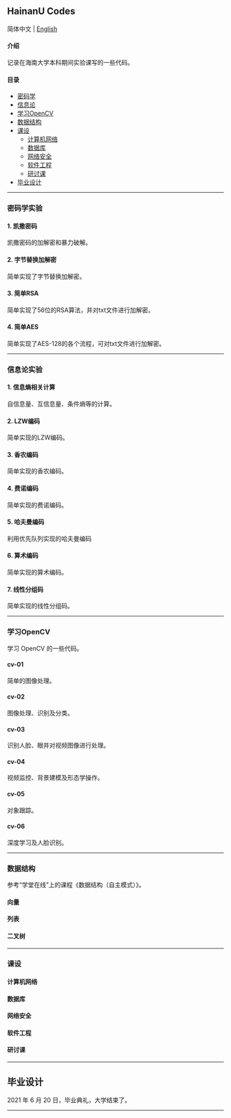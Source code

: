 ## HainanU Codes

简体中文 | [English](README.en.md) 

#### 介绍
记录在海南大学本科期间实验课写的一些代码。

#### 目录
- [密码学](#密码学实验)
- [信息论](#信息论实验)
- [学习OpenCV](#学习opencv)
- [数据结构](#数据结构)
- [课设](#课设)
  - [计算机网络](#计算机网络)
  - [数据库](#数据库)
  - [网络安全](#网络安全)
  - [软件工程](#软件工程)
  - [研讨课](#研讨课)
- [毕业设计](#毕业设计)

---

### 密码学实验
#### 1. 凯撒密码
凯撒密码的加解密和暴力破解。

#### 2. 字节替换加解密
简单实现了字节替换加解密。

#### 3. 简单RSA
简单实现了56位的RSA算法，并对txt文件进行加解密。

#### 4. 简单AES
简单实现了AES-128的各个流程，可对txt文件进行加解密。

---

### 信息论实验
#### 1. 信息熵相关计算
自信息量、互信息量、条件熵等的计算。

#### 2. LZW编码
简单实现的LZW编码。

#### 3. 香农编码
简单实现的香农编码。

#### 4. 费诺编码
简单实现的费诺编码。

#### 5. 哈夫曼编码
利用优先队列实现的哈夫曼编码

#### 6. 算术编码
简单实现的算术编码。

#### 7. 线性分组码
简单实现的线性分组码。

---

### 学习OpenCV
学习 OpenCV 的一些代码。

#### cv-01
简单的图像处理。

#### cv-02
图像处理、识别及分类。

#### cv-03
识别人脸、眼并对视频图像进行处理。

#### cv-04
视频监控、背景建模及形态学操作。

#### cv-05
对象跟踪。

#### cv-06
深度学习及人脸识别。

---

### 数据结构
参考“学堂在线”上的课程《数据结构（自主模式）》。

#### 向量

#### 列表

#### 二叉树

---

### 课设

#### 计算机网络

#### 数据库

#### 网络安全

#### 软件工程

#### 研讨课

---

## 毕业设计

2021 年 6 月 20 日，毕业典礼，大学结束了。

---

